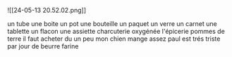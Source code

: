 ![[24-05-13 20.52.02.png]]

un tube
une boite
un pot
une bouteille
un paquet
un verre
un carnet
une tablette
un flacon
une assiette
charcuterie
oxygénée
l'épicerie
pommes de terre
il faut acheter du
un peu
mon chien mange assez
paul est trés triste
par jour
de beurre
farine